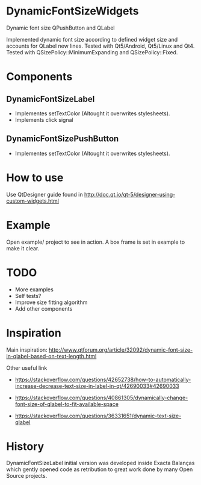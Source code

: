 # DynamicFontSizeWidgets
Dynamic font size QPushButton and QLabel

Implemented dynamic font size according to defined widget size and accounts for QLabel new lines. Tested with Qt5/Android, Qt5/Linux and Qt4. Tested with QSizePolicy::MinimumExpanding and QSizePolicy::Fixed.


# Components

## DynamicFontSizeLabel
 - Implementes setTextColor (Altought it overwrites stylesheets).
 - Implements click signal
 
## DynamicFontSizePushButton
 - Implementes setTextColor (Altought it overwrites stylesheets).
 
# How to use

Use QtDesigner guide found in http://doc.qt.io/qt-5/designer-using-custom-widgets.html


# Example

Open example/ project to see in action. A box frame is set in example to make it clear.


# TODO

 - More examples
 - Self tests?
 - Improve size fitting algorithm
 - Add other components
 
 # Inspiration

Main inspiration: http://www.qtforum.org/article/32092/dynamic-font-size-in-qlabel-based-on-text-length.html

Other useful link
 - https://stackoverflow.com/questions/42652738/how-to-automatically-increase-decrease-text-size-in-label-in-qt/42690033#42690033

 - https://stackoverflow.com/questions/40861305/dynamically-change-font-size-of-qlabel-to-fit-available-space

 - https://stackoverflow.com/questions/36331651/dynamic-text-size-qlabel
 
 # History
 
 DynamicFontSizeLabel initial version was developed inside Exacta Balanças which gently opened code as retribution to great work done by many Open Source projects.
